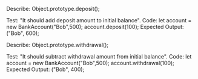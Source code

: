 Describe: Object.prototype.deposit();

Test: "It should add deposit amount to initial balance".
Code: let account = new BankAccount("Bob",500);
account.deposit(100);
Expected Output: ("Bob", 600);

Describe: Object.prototype.withdrawal();

Test: "It should subtract withdrawal amount from initial balance".
Code: let account = new BankAccount("Bob",500);
account.withdrawal(100);
Expected Output: ("Bob", 400);

